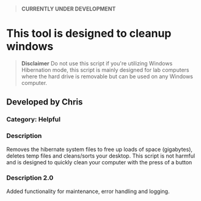 > **CURRENTLY UNDER DEVELOPMENT**
# This tool is designed to cleanup windows
> **Disclaimer** Do not use this script if you're utilizing Windows Hibernation mode, this script is mainly designed for lab computers where the hard drive is removable but can be used on any Windows computer.
## Developed by Chris
### Category: Helpful
### Description
Removes the hibernate system files to free up loads of space (gigabytes), deletes temp files and cleans/sorts your desktop. This script is not harmful and is designed to quickly clean your computer with the press of a button

### Description 2.0
Added functionality for maintenance, error handling and logging.
